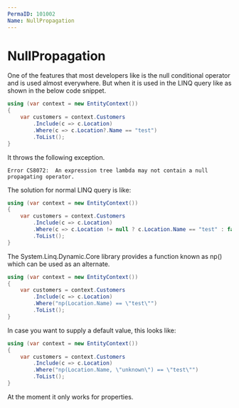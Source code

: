 ```yaml
---
PermaID: 101002
Name: NullPropagation
---
```


# NullPropagation

One of the features that most developers like is the null conditional operator and is used almost everywhere. But when it is used in the LINQ query like as shown in the below code snippet.

```csharp
using (var context = new EntityContext())
{
    var customers = context.Customers
        .Include(c => c.Location)
        .Where(c => c.Location?.Name == "test")
        .ToList();
}
```

It throws the following exception.

`Error CS8072:	An expression tree lambda may not contain a null propagating operator.`

The solution for normal LINQ query is like:

```csharp
using (var context = new EntityContext())
{
    var customers = context.Customers
        .Include(c => c.Location)
        .Where(c => c.Location != null ? c.Location.Name == "test" : false)
        .ToList();
}
```

The System.Linq.Dynamic.Core library provides a function known as np() which can be used as an alternate.

```csharp
using (var context = new EntityContext()) 
{
    var customers = context.Customers
        .Include(c => c.Location)
        .Where("np(Location.Name) == \"test\"")
        .ToList();
}
```

In case you want to supply a default value, this looks like:

```csharp
using (var context = new EntityContext())
{
    var customers = context.Customers
        .Include(c => c.Location)
        .Where("np(Location.Name, \"unknown\") == \"test\"")
        .ToList();
}
```

At the moment it only works for properties.
